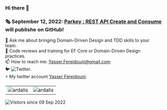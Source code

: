 ### Hi there 👋
<!--
**yfereidouni/yfereidouni** is a ✨ _special_ ✨ repository because its `README.md` (this file) appears on your GitHub profile.
-->
### :newspaper_roll: September 12, 2022: [Parkey : REST API Create and Consume](https://github.com/yfereidouni/Parky.git) will publishe on GitHub! 
💬 Ask me about bringing Domain-Driven Design and TDD skills to your team.  
:brain: Code reviews and training for EF Core or Domain-Driven Design practices.  
📫 How to reach me: Yasser.Fereidouni@gmail.com   
🐦 ![Twitter](https://img.shields.io/twitter/follow/fereidouni?style=social).  
⚡ My twitter account [Yasser Fereidouni](https://twitter.com/fereidouni).

<table style="border: none;">
	<tr style="border: none;">
		<td style="border: none;">
			<div>
				<img align="center" src="https://github-readme-stats.vercel.app/api?username=yfereidouni&show_icons=true&theme=dark" alt="ardalis" />
			<div/>
		</td>
		<td style="border: none;">
			<div>
				<img align="center" src="https://github-readme-stats.vercel.app/api/top-langs/?username=yfereidouni&layout=compact&hide=html&theme=dark" alt="ardalis" />
			<div/>
		</td>
	</tr>
</table>

![Visitors since 09 Sep 2022](https://visitor-badge.glitch.me/badge?page_id=yfereidouni.yfereidouni)

